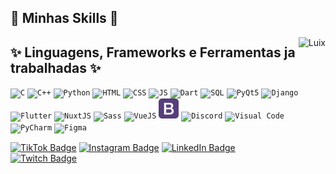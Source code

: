 <!-- ## 💙 Prazer, eu sou o <strong>Luis!</strong> 💙 -->

## 🌊 Minhas Skills 🌊

<!-- <div>
  <a href="https://github.com/luixfds">
  <img height="180em" src="https://github-readme-stats.vercel.app/api?username=luixfds&show_icons=true&theme=github_dark&include_all_commits=true&count_private=true"/>
  <img height="180em" src="https://github-readme-stats.vercel.app/api/top-langs/?username=luixfds&layout=compact&langs_count=7&theme=github_dark"/>
</div> -->

<img  height="180em" align="right" alt="Luix" src="https://image.myanimelist.net/ui/5LYzTBVoS196gvYvw3zjwEI-sFBpZmKVl2p3UR7ToIc">
  
## ✨ Linguagens, Frameworks e Ferramentas ja trabalhadas ✨
  
  <code><img height="32" src="https://cdn.jsdelivr.net/gh/devicons/devicon/icons/c/c-original.svg" alt="C"/></code>
  <code><img height="32" src="https://user-images.githubusercontent.com/42747200/46140125-da084900-c26d-11e8-8ea7-c45ae6306309.png" alt="C++"/></code>
  <code><img height="32" src="https://cdn.jsdelivr.net/gh/devicons/devicon/icons/python/python-original.svg" alt="Python"/></code>
  <code><img height="32" src="https://cdn.jsdelivr.net/gh/devicons/devicon/icons/html5/html5-original.svg" alt="HTML"/></code>
  <code><img height="32" src="https://cdn.jsdelivr.net/gh/devicons/devicon/icons/css3/css3-original.svg" alt="CSS"/></code>
  <code><img height="32" src="https://cdn.jsdelivr.net/gh/devicons/devicon/icons/javascript/javascript-original.svg" alt="JS"/></code>
  <code><img height="32" src="https://user-images.githubusercontent.com/26507463/53453892-49908900-3a04-11e9-9dce-77ed3d694326.png" alt="Dart"/></code>
  <code><img height="32" src="https://static.wixstatic.com/media/696f4e_d14568aa39b34c8eb79148fe122c85c7~mv2.png/v1/fill/w_377,h_377,al_c,q_85,usm_0.66_1.00_0.01/file%2Bsql%2Bicon-1320183612970878250.webp" alt="SQL"/></code>
  <code><img height="32" src="https://cdn.jsdelivr.net/gh/devicons/devicon/icons/qt/qt-original.svg" alt="PyQt5"/></code>
  <code><img height="32" src="https://cdn.worldvectorlogo.com/logos/django.svg" alt="Django"/></code>
  <code><img height="32" src="https://cdn.icon-icons.com/icons2/2108/PNG/512/flutter_icon_130936.png" alt="Flutter"/></code>
  <code><img height="32" src="https://nuxtjs.ir/logos/nuxt-white.svg" alt="NuxtJS"/></code>
  <code><img height="32" src="https://cdn-icons-png.flaticon.com/512/5968/5968358.png" alt="Sass"/></code>
  <code><img height="32" src="https://cdn.worldvectorlogo.com/logos/vue-9.svg" alt="VueJS"/></code>
  <code><img height="32" src="https://raw.githubusercontent.com/github/explore/80688e429a7d4ef2fca1e82350fe8e3517d3494d/topics/bootstrap/bootstrap.png" alt="Bootstrap"/></code>
  <code><img height="32" src="https://logodownload.org/wp-content/uploads/2017/11/discord-logo-icone.png" alt="Discord"/></code>
  <code><img height="32" src="https://cdn.jsdelivr.net/gh/devicons/devicon/icons/vscode/vscode-original.svg" alt="Visual Code"/></code>
  <code><img height="32" src="https://upload.wikimedia.org/wikipedia/commons/thumb/1/1d/PyCharm_Icon.svg/1200px-PyCharm_Icon.svg.png" alt="PyCharm"/></code>
  <code><img height="32" src="https://camo.githubusercontent.com/a86a8278da4c5b5a43330e1ea28e6ba050007a837128b5dff5b35d5ff0f1248a/68747470733a2f2f63646e2d696d616765732d312e6d656469756d2e636f6d2f6d61782f313630302f312a365867664443566e3831415958363858766432492d674032782e706e67" alt="Figma"/></code>


  

[![TikTok Badge](https://img.shields.io/badge/TikTok-000000?style=for-the-badge&logo=tiktok&logoColor=white)](https://www.tiktok.com/@luix_fim_de_semana)
[![Instagram Badge](https://img.shields.io/badge/Instagram-Profile-informational?style=for-the-badge&logo=Instagram&logoColor=white&color=ff0066)](https://www.instagram.com/luix_fds/)
[![LinkedIn Badge](https://img.shields.io/badge/LinkedIn-Profile-informational?style=for-the-badge&logo=linkedin&logoColor=white&color=0D76A8)](https://www.linkedin.com/in/luis-santos-80a0121ba)
[![Twitch Badge](https://img.shields.io/badge/Twitch-Profile-informational?style=for-the-badge&logo=Twitch&logoColor=white&color=6600ff)](https://www.twitch.tv/luix_fds)

